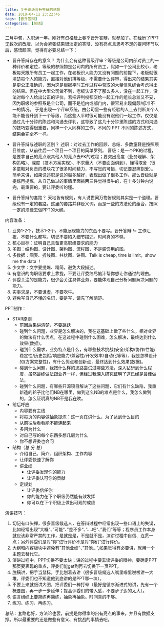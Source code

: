 ```yaml
---
title: 关于职级晋升答辩的感悟
date: 2018-04-11 23:22:46
tags: [晋升答辩]
categories: [总结]
---
```


三月中旬，入职满一年。刚好有资格赶上春季晋升答辩，就参加了。在经历了PPT无数次的改版、以为会紧张结果很淡定的答辩、没有亮点且思考不足的提问环节以后，感悟颇深，觉得有必要总结一下：


* 晋升答辩存在的意义？
为什么会有这种晋级评审？等级是公司内部对员工的一种评价和定位，等级的参照物是公司内的所有员工，假如一个公司比较小，老板每天跟所有员工一起工作，在老板识人能力又没有问题的前提下，老板就很清楚每个人的能力，直接对他们排等级，不需要什么评审，得出来的结果其实是更公正准确的，因为这是根据平时工作过程中获取的大量信息综合考虑得出的结果。但在中大型公司做不到，老板认识不了那么多人，没在一起工作，没法对每个人给出公正的评价。若把评判权都交给一起工作的组长总监又不妥，因为职级的参照系是全公司，而不是组内或部门内，很容易出现偏颇/标准不一的情况。
于是出现一个评审系统，由公司里一些有经验的人士去判断某个人能不能晋升到下一个等级，而这些人平时很可能没有跟他们一起工作，仅仅是通过几十分钟的陈述和沟通去评判，这导致了这几十分钟里陈述的方式和沟通的技巧变得很重要，同样一个人同样的工作，不同的 PPT 不同的陈述方式，结果会完全不一样。

* 晋升答辩与述职的区别？
述职：对过去工作的回顾、总结、多数童鞋是按照项目维度，从前往后一个项目一个项目的简单罗列。
晋级：是一个PK的过程，是要拿自己的亮点跟其他人的亮点去PK的过程；要突出高度（业务理解、架构策略）、深度（技术方案实现）、不求量大（不要面面俱到）、懂得取舍（很多童鞋对负责的模块花了很多时间精力，不写觉的可惜，切记要忍痛割爱）。
简单来讲，如果说述职是说的越多越好，表现出做了很多工作，那么晋级就是提炼再提炼，从自己做过的事情里面挑两三件觉得很牛的，在十多分钟内说完，最重要的，要让评委听的懂。

* 晋升答辩的套路？
天地皆有规则，有人说世间万物皆规则其实是一个道理。晋级也有一定的套路。这里的套路并非贬义词，而是一些的方法论的组合，按照一定的规律去做PPT的大纲。

内容准备：
1. 业务1-2个，技术1-2个。不能展现能力的东西不要写。晋升答辩 != 工作汇报，不要什么都写。切记不要陷入细节描述。时间真的不够。
2. 核心目标：证明自己具备更高职级要求的能力
3. 多图：结构图、设计图、架构图、流程图，不是装饰用的图。
4. 多数据：图表、折线图、柱状图、饼图、Talk is cheap, time is limit，show me the data ！
5. 少文字：文字要提炼、精简，避免大段描述。
6. 有意识的向职级要求上靠拢，不要让评委绞尽脑汁帮你想让你通过的理由。
7. 评委关注的是能力，很少会关注具体业务，要能体现自己分析问题解决问题的能力。
8. 实事求是，不要谦虚，不要吹牛。
9. 避免写自己不懂的名词，要是写，请先了解清楚。

PPT制作：
* STAR原则
    * 前因后果讲清楚，不要跳跃
    * 碰到什么问题，业界是怎么解决的，我在这基础上做了些什么，相对业界的做法有什么优点，在这过程中碰到什么困难，怎么解决，最终达到什么效果(数据)。
    * 碰到什么需求，业务特点是什么，有哪些技术挑战(安全/架构/协作/性能/稳定性/历史包袱/响应能力/兼容性/开发效率/自动化等等)，我是怎样设计的(方案完整性)，有什么优点和创新点，最终达到什么效果(数据)。
    * 碰到什么问题，我按什么样的思路尝试过哪些方法，深入钻研到什么程度，虽然最终做法跟业界一样，但经过我深入研究证明了这已经是最佳做法。
    * 碰到什么问题，有哪些开源项目解决了这些问题，它们有什么缺陷，我重新造的轮子比他们NB在哪里，做到这么NB的难点是什么，我怎么做到的，怎么证明真的NB不是我在吹。
* 前后呼应
    * 内容要有主线
    * 将每页的内容做抽象提炼：这一页在讲什么，为了达到什么目的
    * 从前往后看看能不能连起来
    * 多问为什么
    * 对自己写的每个东西多想几层为什么
    * 你不想评委也会问
* 结构（总 分 总）
    * 介绍自己，简介、组织架构、工作内容
    * 让评委快速了解你
    * 讲业绩
        * 让评委发现你的能力
        * 让评委认可你的贡献
    * 定规划
        * 让评委信任你
        * 你的能力在下个职级仍然能有效发挥
        * 你可以在下个职级上做出可观的成绩

演讲技巧：
1. 切记有口头禅，很多晋级候选人，在答辩过程中经常出现一些口语上的失误，比如经常出现”大概“、”可能“、”差不多“、”....吧“、”我们“等等；程序员工作本身就应该非常严禁的工作，是就是是，不是就不是，演讲过程中自信、连贯一点；另外评委们是对”你“进行评价不是对”你们“进行评价。
2. 大纲和内容板块中避免有”其他业绩“、”其他...“,如果觉得有必要讲，就用一个主题去替代它。
3. 演讲过程中，PPT切换不要太快；讲的过程中要去读评委的眼神，要确定PPT那页要表现的重点，评委们能get到再去切换下一页PPT。
4. 脱稿讲，把手当鼠标，手比划着去讲（很多晋级候选人嘴里噼里啪啦讲一大堆，评委们也不知道他到底讲的是PPT哪一块）。
5. 不要上来就细讲大图，把评委们一棒打晕（最好是循序渐进式的讲，先有一个概要图，再一步一步延伸；提高评委们的带入感，不要步子迈的太大）。
6. 语言组织上要简练再简练，抽象再抽象。时间真的不够。
7. 练习、练习、再练习。

总结：套路也好，方法论也罢，前提是你得拿的出有亮点的事来，并且有数据支撑。所以最重要的还是做些有意义、有挑战的事情去吧。